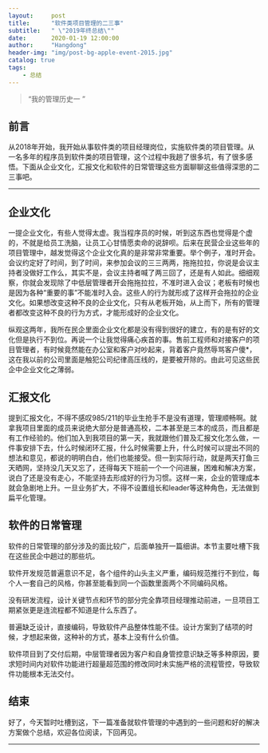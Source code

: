 ```yaml
---
layout:     post
title:      "软件类项目管理的二三事"
subtitle:   " \"2019年终总结\""
date:       2020-01-19 12:00:00
author:     "Hangdong"
header-img: "img/post-bg-apple-event-2015.jpg"
catalog: true
tags:
    - 总结
---
```


> “我的管理历史一 ”


## 前言

从2018年开始，我开始从事软件类的项目经理岗位，实施软件类的项目管理。从一名多年的程序员到软件类的项目管理，这个过程中我趟了很多坑，有了很多感悟。下面从企业文化，汇报文化和软件的日常管理这些方面聊聊这些值得深思的二三事吧。

---

## 企业文化

一提企业文化，有些人觉得太虚。我当程序员的时候，听到这东西也觉得是个虚的，不就是给员工洗脑，让员工心甘情愿卖命的说辞呗。后来在民营企业这些年的项目管理中，越发觉得这个企业文化真的是非常非常重要。举个例子，准时开会。会议约定好了时间，到了时间，来参加会议的三三两两，拖拖拉拉，你说是会议主持者没做好工作么，其实不是，会议主持者喊了两三回了，还是有人如此。细细观察，你就会发现除了中低层管理者开会拖拖拉拉，不准时进入会议；老板有时候也是因为各种“重要的事”不能准时入会。这些人的行为就形成了这样开会拖拉的企业文化。如果想改变这种不良的企业文化，只有从老板开始，从上而下，所有的管理者都改变这种不良的行为方式，才能形成好的企业文化。

纵观这两年，我所在民企里面企业文化都是没有得到很好的建立，有的是有好的文化但是执行不到位。再说一个让我觉得痛心疾首的事。售前工程师和对接客户的项目管理者，有时候竟然能在办公室和客户对吵起来，背着客户竟然辱骂客户傻*，这在我以前的公司里面是触犯公司纪律高压线的，是要被开除的。由此可见这些民企中企业文化之薄弱。

## 汇报文化

提到汇报文化，不得不感叹985/211的毕业生抢手不是没有道理，管理顺畅啊。就拿我项目里面的成员来说绝大部分是普通高校，二本甚至是三本的成员，而且都是有工作经验的。他们加入到我项目的第一天，我就跟他们普及汇报文化怎么做，一件事安排下去，什么时候闭环汇报，什么时候需要上升，什么时候可以提出不同的想法和意见，都说的明明白白，他们也能接受。但一到实际行动，就是两天打鱼三天晒网，坚持没几天又忘了，还得每天下班前一个一个问进展，困难和解决方案，说白了还是没有走心，不能坚持去形成好的行为习惯。这样一来，企业的管理成本就会急剧地上升。一旦业务扩大，不得不设置组长和leader等这种角色，无法做到扁平化管理。

## 软件的日常管理

软件的日常管理的部分涉及的面比较广，后面单独开一篇细讲。本节主要吐槽下我在这些民企中趟过的那些坑。

软件开发规范普遍意识不足，各个组件的山头主义严重，编码规范推行不到位，每个人一套自己的风格，你甚至能看到同一个函数里面两个不同编码风格。

没有研发流程，设计关键节点和环节的部分完全靠项目经理推动前进，一旦项目工期紧张更是连流程都不知道是什么东西了。

普遍缺乏设计，直接编码，导致软件产品整体性能不佳。设计方案到了结项的时候，才想起来做，这种补的方式，基本上没有什么价值。

软件项目到了交付后期，中层管理者因为客户和自身管控意识缺乏等多种原因，要求短时间内对软件功能进行超量超范围的修改同时未实施严格的流程管控，导致软件功能根本无法交付。

## 结束
好了，今天暂时吐槽到这，下一篇准备就软件管理的中遇到的一些问题和好的解决方案做个总结，欢迎各位阅读，下回再见。

---


